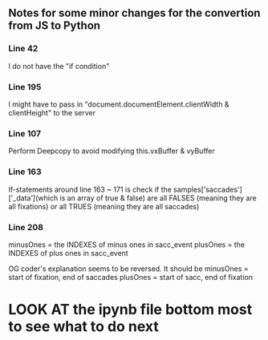 ## Notes for some minor changes for the convertion from JS to Python

### Line 42

I do not have the "if condition"

### Line 195

I might have to pass in "document.documentElement.clientWidth & clientHeight" to the server

### Line 107

Perform Deepcopy to avoid modifying this.vxBuffer & vyBuffer

### Line 163

If-statements around line 163 ~ 171 is check if the samples['saccades']['_data'](which is an array of true & false) are all FALSES (meaning they are all fixations) or all TRUES (meaning they are all saccades)

### Line 208

minusOnes = the INDEXES of minus ones in sacc_event
plusOnes = the INDEXES of plus ones in sacc_event

OG coder's explanation seems to be reversed. It should be
minusOnes = start of fixation, end of saccades
plusOnes = start of sacc, end of fixation

# LOOK AT the ipynb file bottom most to see what to do next
